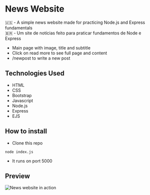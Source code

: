 # News Website

:us: - A simple news website made for practicing Node.js and Express fundamentals   
🇧🇷 - Um site de notícias feito para praticar fundamentos de Node e Express

- Main page with image, title and subtitle
- Click on read more to see full page and content
- /newpost  to write a new post

## Technologies Used
- HTML
- CSS
- Bootstrap
- Javascript
- Node.js
- Express
- EJS

## How to install
- Clone this repo
```
node index.js
```
- It runs on port 5000

## Preview
![News website in action](https://media.giphy.com/media/OybpyaWsUbShq8q0SG/giphy.gif)

